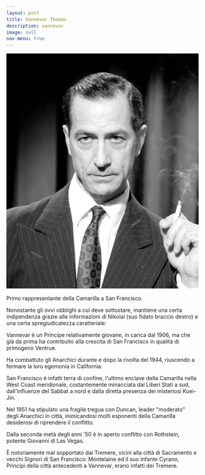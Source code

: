 ```yaml
---
layout: post
title: Vannevar Thomas
description: vannevar
image: null
nav-menu: true
---
```

<div class="box alt">
	<span class="image avatar"><img src="../assets/images/vannevar.jpg" alt="" /></span>
</div>

Primo rappresentante della Camarilla a San Francisco. 

Nonostante gli ovvi obblighi a cui deve sottostare, mantiene una certa indipendenza grazie alle informazioni di Nikolai (suo fidato braccio destro) e una certa spregiudicatezza caratteriale:

Vannevar è un Principe relativamente giovane, in carica dal 1906, ma che già da prima ha contribuito alla crescita di San Francisco in qualità di primogeno Ventrue.

Ha combattuto gli Anarchici durante e dopo la rivolta del 1944, riuscendo a fermare la loro egemonia in California: 

San Francisco è infatti terra di confine, l'ultimo enclave della Camarilla nella West Coast meridionale, costantemente minacciata dai Liberi Stati a sud, dall'influenze del Sabbat a nord e dalla diretta presenza dei misteriosi Kuei-Jin.

Nel 1951 ha stipulato una fragile tregua con Duncan, leader "moderato" degli Anarchici in città, inimicandosi molti esponenti della Camarilla desiderosi di riprendere il conflitto.

Dalla seconda metà degli anni '50 è in aperto conflitto con Rothstein, potente Giovanni di Las Vegas.

È notoriamente mal sopportato dai Tremere, vicini alla città di Sacramento e vecchi Signori di San Francisco: Montelaine ed il suo infante Cyrano, Principi della città antecedenti a Vannevar, erano infatti dei Tremere.